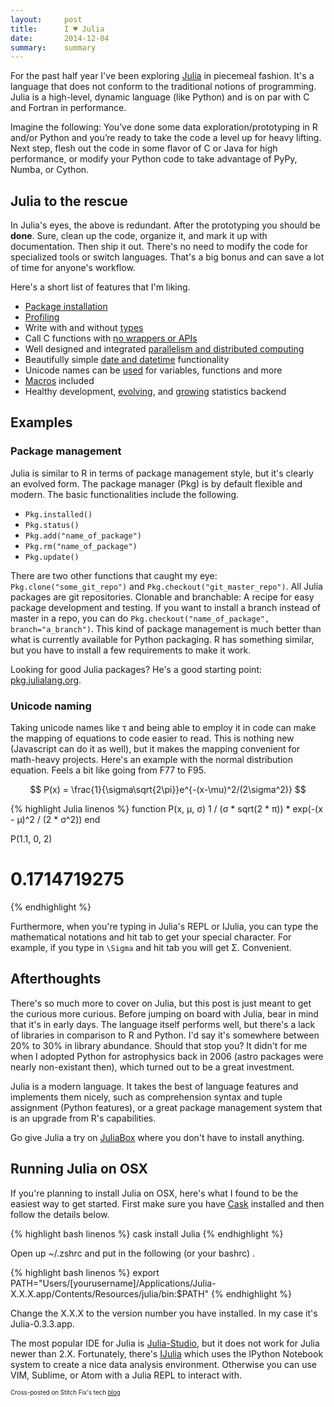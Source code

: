 ```yaml
---
layout:     post
title:      I ♥ Julia
date:       2014-12-04
summary:    summary
---
```


For the past half year I've been exploring [Julia](http://julialang.org/) in piecemeal fashion. It's a language that does not conform to the traditional notions of programming. Julia is a high-level, dynamic language (like Python) and is on par with C and Fortran in performance.

Imagine the following: You’ve done some data exploration/prototyping in R and/or Python and you’re ready to take the code a level up for heavy lifting. Next step, flesh out the code in some flavor of C or Java for high performance, or modify your Python code to take advantage of PyPy, Numba, or Cython.

## Julia to the rescue
In Julia's eyes, the above is redundant. After the prototyping you should be **done**. Sure, clean up the code, organize it, and mark it up with documentation. Then ship it out. There's no need to modify the code for specialized tools or switch languages. That's a big bonus and can save a lot of time for anyone's workflow.

Here's a short list of features that I'm liking.

- [Package installation](http://julia.readthedocs.org/en/latest/manual/packages/)
- [Profiling](http://julia.readthedocs.org/en/latest/stdlib/profile/)
- Write with and without [types](http://docs.julialang.org/en/release-0.3/manual/performance-tips/)
- Call C functions with [no wrappers or APIs](http://julia.readthedocs.org/en/latest/manual/calling-c-and-fortran-code/)
- Well designed and integrated [parallelism and distributed computing](http://julia.readthedocs.org/en/latest/manual/parallel-computing/)
- Beautifully simple [date and datetime](http://julia.readthedocs.org/en/latest/manual/dates/) functionality
- Unicode names can be [used](http://julia.readthedocs.org/en/latest/manual/variables/) for variables, functions and more
- [Macros](http://julia.readthedocs.org/en/latest/manual/metaprogramming/#macros) included
- Healthy development, [evolving](http://www.johnmyleswhite.com/notebook/2014/11/29/whats-wrong-with-statistics-in-julia/), and [growing](http://juliastats.github.io/) statistics backend

## Examples

### Package management
Julia is similar to R in terms of package management style, but it's clearly an evolved form. The package manager (Pkg) is by default flexible and modern. The basic functionalities include the following.

- `Pkg.installed()`
- `Pkg.status()`
- `Pkg.add("name_of_package")`
- `Pkg.rm("name_of_package")`
- `Pkg.update()`

There are two other functions that caught my eye: `Pkg.clone("some_git_repo")` and `Pkg.checkout("git_master_repo")`. All Julia packages are git repositories. Clonable and branchable: A recipe for easy package development and testing. If you want to install a branch instead of master in a repo, you can do `Pkg.checkout("name_of_package", branch="a_branch")`. This kind of package management is much better than what is currently available for Python packaging. R has something similar, but you have to install a few requirements to make it work.

Looking for good Julia packages? He's a good starting point: [pkg.julialang.org](http://pkg.julialang.org/).

### Unicode naming
Taking unicode names like τ and being able to employ it in code can make the mapping of equations to code easier to read. This is nothing new (Javascript can do it as well), but it makes the mapping convenient for math-heavy projects. Here's an example with the normal distribution equation. Feels a bit like going from F77 to F95.

$$ P(x) = \frac{1}{\sigma\sqrt{2\pi}}e^{-(x-\mu)^2/(2\sigma^2)} $$

{% highlight Julia linenos %}
function  P(x, μ, σ)
1 / (σ * sqrt(2 * π)) * exp(-(x - μ)^2 / (2 * σ^2))
end

P(1.1, 0, 2)
# 0.1714719275
{% endhighlight %}

Furthermore, when you're typing in Julia's REPL or IJulia, you can type the mathematical notations and hit tab to get your special character. For example, if you type in `\Sigma` and hit tab you will get Σ. Convenient.

## Afterthoughts
There's so much more to cover on Julia, but this post is just meant to get the curious more curious. Before jumping on board with Julia, bear in mind that it's in early days. The language itself performs well, but there's a lack of libraries in comparison to R and Python. I'd say it's somewhere between 20% to 30% in library abundance. Should that stop you? It didn't for me when I adopted Python for astrophysics back in 2006 (astro packages were nearly non-existant then), which turned out to be a great investment.

Julia is a modern language. It takes the best of language features and implements them nicely, such as comprehension syntax and tuple assignment (Python features), or a great package management system that is an upgrade from R's capabilities.

Go give Julia a try on [JuliaBox](https://juliabox.org/) where you don't have to install anything.

## Running Julia on OSX
If you're planning to install Julia on OSX, here's what I found to be the easiest way to get started. First make sure you have [Cask](http://caskroom.io/) installed and then follow the details below.

{% highlight bash linenos %}
cask install Julia
{% endhighlight %}

Open up ~/.zshrc and put in the following (or your bashrc) .

{% highlight bash linenos %}
export PATH="Users/[yourusername]/Applications/Julia-X.X.X.app/Contents/Resources/julia/bin:$PATH"
{% endhighlight %}

Change the X.X.X to the version number you have installed. In my case it's Julia-0.3.3.app.

The most popular IDE for Julia is [Julia-Studio](http://forio.com/labs/julia-studio/), but it does not work for Julia newer than 2.X. Fortunately, there's [IJulia](https://github.com/JuliaLang/IJulia.jl) which uses the IPython Notebook system to create a nice data analysis environment. Otherwise you can use VIM, Sublime, or Atom with a Julia REPL to interact with.

<sub><sup>Cross-posted on Stitch Fix's tech [blog](http://technology.stitchfix.com/blog/index.html)</sup></sub>
